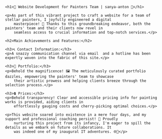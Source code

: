 <!DOCTYPE html>
<html>

<head>
    <title>🚀 Website Development for Painters Team | sanya-anton 🎨</title>
</head>

<body>

    <h1>🚀 Website Development for Painters Team | sanya-anton 🎨</h1>

    <p>As part of this vibrant project to craft a website for a team of stellar painters, I joyfully engineered a digital
        masterpiece! 🌟 Thanks to this groundbreaking endeavor, both the painters' team and their clients now revel in
        seamless access to crucial information and top-notch services.</p>

    <h2>Main Achievements and Features:</h2>

    <h3>📞 Contact Information:</h3>
    <p>A snazzy communication channel via email  and a hotline has been expertly woven into the fabric of this site.</p>

    <h3>🎨 Portfolio:</h3>
    <p>Behold the magnificence! 🖼️ The meticulously curated portfolio dazzles, empowering the painters' team to showcase
        their artistic prowess and helping clients breeze through the selection process.</p>

    <h3>💲 Prices:</h3>
    <p>Behold transparency! Clear and accessible pricing info for painting works is provided, aiding clients in
        effortlessly gauging costs and cherry-picking optimal choices.</p>

    <p>This website soared into existence in a mere four days, and my support and professional coaching persist! 🚀 Proudly
        nurturing this project from its infancy, I'm eager to spill the details as we embark on future collaborations. It
        was indeed one of my inaugural IT adventures. 🌐🎉</p>

</body>

</html>

